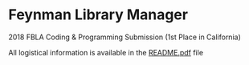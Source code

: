 # Feynman Library Manager
2018 FBLA Coding &amp; Programming Submission (1st Place in California)

All logistical information is available in the [README.pdf](README.pdf) file
